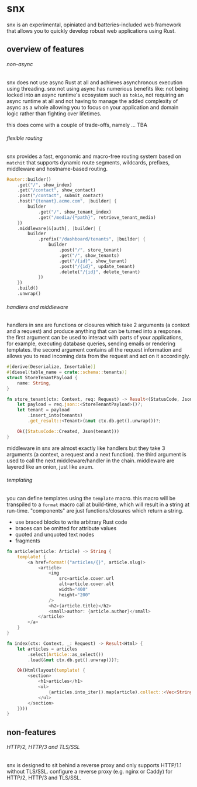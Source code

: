 # snx

snx is an experimental, opiniated and batteries-included web framework that allows you to quickly develop robust web applications using Rust.

## overview of features

###### non-async

snx does not use async Rust at all and achieves asynchronous execution using
threading. snx not using async has numerious benefits like: not being locked
into an async runtime's ecosystem such as `tokio`, not requiring an async
runtime at all and not having to manage the added complexity of async as a whole
allowing you to focus on your application and domain logic rather than fighting
over lifetimes.

this does come with a couple of trade-offs, namely ... TBA

###### flexible routing

snx provides a fast, ergonomic and macro-free routing system based on `matchit`
that supports dynamic route segments, wildcards, prefixes, middleware and
hostname-based routing.

```rust
Router::builder()
    .get("/", show_index)
    .get("/contact", show_contact)
    .post("/contact", submit_contact)
    .host("{tenant}.acme.com", |builder| {
        builder
            .get("/", show_tenant_index)
            .get("/media/{*path}", retrieve_tenant_media)
    })
    .middleware(&[auth], |builder| {
        builder
            .prefix("/dashboard/tenants", |builder| {
                builder
                    .post("/", store_tenant)
                    .get("/", show_tenants)
                    .get("/{id}", show_tenant)
                    .post("/{id}", update_tenant)
                    .delete("/{id}", delete_tenant)
            })
    })
    .build()
    .unwrap()
```

###### handlers and middleware

handlers in snx are functions or closures which take 2 arguments (a context and
a request) and produce anything that can be turned into a response. the first
argument can be used to interact with parts of your applications, for example,
executing database queries, sending emails or rendering templates. the second
argument contains all the request information and allows you to read incoming
data from the request and act on it accordingly.

```rust
#[derive(Deserialize, Insertable)]
#[diesel(table_name = crate::schema::tenants)]
struct StoreTenantPayload {
    name: String,
}

fn store_tenant(ctx: Context, req: Request) -> Result<(StatusCode, Json<Tenant>)> {
    let payload = req.json::<StoreTenantPayload>()?;
    let tenant = payload
        .insert_into(tenants)
        .get_result::<Tenant>(&mut ctx.db.get().unwrap())?;

    Ok((StatusCode::Created, Json(tenant)))
}
```

middleware in snx are almost exactly like handlers but they take 3 arguments (a
context, a request and a next function). the third argument is used to call the
next middleware/handler in the chain. middleware are layered like an onion, just
like axum.

###### templating

you can define templates using the `template` macro. this macro will be
transpiled to a `format` macro call at build-time, which will result in a
string at run-time. "components" are just functions/closures which return a
string.

- use braced blocks to write arbitrary Rust code
- braces can be omitted for attribute values
- quoted and unquoted text nodes
- fragments

```rust
fn article(article: Article) -> String {
    template! {
        <a href=format!("articles/{}", article.slug)>
            <article>
                <img
                    src=article.cover.url
                    alt=article.cover.alt
                    width="400"
                    height="200"
                />
                <h2>{article.title}</h2>
                <small>author: {article.author}</small>
            </article>
        </a>
    } 
}

fn index(ctx: Context, _: Request) -> Result<Html> {
    let articles = articles
        .select(Article::as_select())
        .load(&mut ctx.db.get().unwrap())?;

    Ok(Html(layout(template! {
        <section>
            <h1>articles</h1>
            <ul>
                {articles.into_iter().map(article).collect::<Vec<String>>().join("")} 
            </ul>
        </section>
    })))
}
```

## non-features

###### HTTP/2, HTTP/3 and TLS/SSL

snx is designed to sit behind a reverse proxy and only supports HTTP/1.1 without
TLS/SSL. configure a reverse proxy (e.g. nginx or Caddy) for HTTP/2, HTTP/3 and
TLS/SSL.
